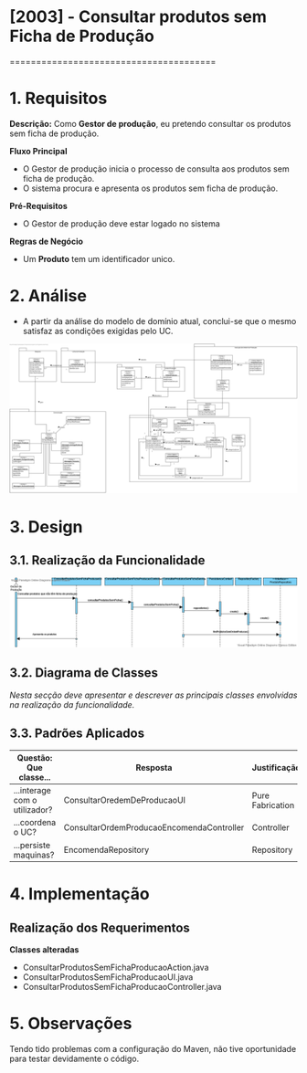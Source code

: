 # [2003] - Consultar produtos sem Ficha de Produção
=======================================

# 1. Requisitos

**Descrição:** Como **Gestor de produção**, eu pretendo consultar os produtos sem ficha de produção.

**Fluxo Principal**
* O Gestor de produção inicia o processo de consulta aos produtos sem ficha de produção.
* O sistema procura e apresenta os produtos sem ficha de produção.

**Pré-Requisitos**
* O Gestor de produção deve estar logado no sistema

**Regras de Negócio**
*  Um **Produto** tem um identificador unico.

# 2. Análise

* A partir da análise do modelo de domínio atual, conclui-se que o mesmo satisfaz as condições exigidas pelo UC.

![Modelo_de_Dominio.svg](../Modelo_de_Dominio.svg)

# 3. Design

## 3.1. Realização da Funcionalidade

![2003SSD.png](2003SSD.png)

## 3.2. Diagrama de Classes

*Nesta secção deve apresentar e descrever as principais classes envolvidas na realização da funcionalidade.*

## 3.3. Padrões Aplicados

| **Questão: Que classe...**       | **Resposta**                       | **Justificação**                                         |
|----------------------------------|------------------------------------|----------------------------------------------------------|
| ...interage com o utilizador?    | ConsultarOredemDeProducaoUI                  | Pure Fabrication                               |
| ...coordena o UC?                | ConsultarOrdemProducaoEncomendaController          | Controller                               |
|...persiste maquinas?			   |	EncomendaRepository				|			Repository									   |


# 4. Implementação

## Realização dos Requerimentos
**Classes alteradas**
* ConsultarProdutosSemFichaProducaoAction.java
* ConsultarProdutosSemFichaProducaoUI.java 
* ConsultarProdutosSemFichaProducaoController.java

# 5. Observações

Tendo tido problemas com a configuração do Maven, não tive oportunidade para testar devidamente o código.
